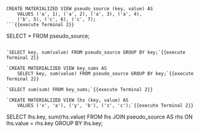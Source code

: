 ```
CREATE MATERIALIZED VIEW pseudo_source (key, value) AS
    VALUES ('a', 1), ('a', 2), ('a', 3), ('a', 4),
    ('b', 5), ('c', 6), ('c', 7);
```{{execute Terminal 2}}

```
SELECT * FROM pseudo_source;
```{{execute Terminal 2}}

`SELECT key, sum(value) FROM pseudo_source GROUP BY key;`{{execute Terminal 2}}

`CREATE MATERIALIZED VIEW key_sums AS
    SELECT key, sum(value) FROM pseudo_source GROUP BY key;`{{execute Terminal 2}}

`SELECT sum(sum) FROM key_sums;`{{execute Terminal 2}}

`CREATE MATERIALIZED VIEW lhs (key, value) AS
    VALUES ('x', 'a'), ('y', 'b'), ('z', 'c');`{{execute Terminal 2}}

```
SELECT lhs.key, sum(rhs.value)
FROM lhs
JOIN pseudo_source AS rhs
ON lhs.value = rhs.key
GROUP BY lhs.key;
```